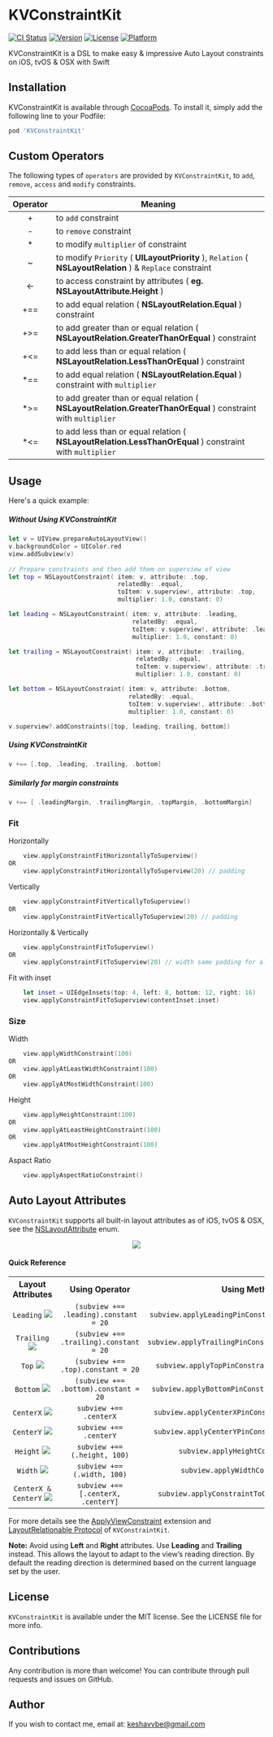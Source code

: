 # KVConstraintKit
[![CI Status](http://img.shields.io/travis/keshavvishwkarma/KVConstraintKit.svg?style=flat)](https://travis-ci.org/keshavvishwkarma/KVConstraintKit)
[![Version](https://img.shields.io/cocoapods/v/KVConstraintKit.svg?style=flat)](http://cocoapods.org/pods/KVConstraintKit)
[![License](https://img.shields.io/cocoapods/l/KVConstraintKit.svg?style=flat)](http://cocoapods.org/pods/KVConstraintKit)
[![Platform](https://img.shields.io/cocoapods/p/KVConstraintKit.svg?style=flat)](http://cocoapods.org/pods/KVConstraintKit)

KVConstraintKit is a DSL to make easy & impressive Auto Layout constraints on iOS, tvOS & OSX with Swift

## Installation

KVConstraintKit is available through [CocoaPods](http://cocoapods.org). To install
it, simply add the following line to your Podfile:

```ruby
pod 'KVConstraintKit'
```

## Custom Operators
The following types of `operators` are provided by `KVConstraintKit`, to `add`, `remove`, `access` and `modify` constraints.

| Operator | Meaning |
| :--------: |-------|
|  +  | to `add` constraint |
|  -  | to `remove` constraint |
|  *  | to modify `multiplier` of constraint |
|  ~  | to modify `Priority` ( **UILayoutPriority** ), `Relation` ( **NSLayoutRelation** ) & `Replace` constraint|
| <-  | to access constraint by attributes ( **eg. NSLayoutAttribute.Height** ) |
| +== | to add equal relation ( **NSLayoutRelation.Equal** ) constraint |
| +>= | to add greater than or equal relation ( **NSLayoutRelation.GreaterThanOrEqual** ) constraint |
| +<= | to add less than or equal relation ( **NSLayoutRelation.LessThanOrEqual** ) constraint |
| *== | to add equal relation ( **NSLayoutRelation.Equal** ) constraint with `multiplier` |
| *>= | to add greater than or equal relation ( **NSLayoutRelation.GreaterThanOrEqual** ) constraint with `multiplier` |
| *<= | to add less than or equal relation ( **NSLayoutRelation.LessThanOrEqual** ) constraint with `multiplier` |


## Usage

Here's a quick example:
##### Without Using KVConstraintKit
```swift
let v = UIView.prepareAutoLayoutView()
v.backgroundColor = UIColor.red
view.addSubview(v)
    
// Prepare constraints and then add them on superview of view
let top = NSLayoutConstraint( item: v, attribute: .top,
	                          relatedBy: .equal,
	                          toItem: v.superview!, attribute: .top,
	                          multiplier: 1.0, constant: 0)

let leading = NSLayoutConstraint( item: v, attribute: .leading,
	                              relatedBy: .equal,
	                              toItem: v.superview!, attribute: .leading,
	                              multiplier: 1.0, constant: 0)

let trailing = NSLayoutConstraint( item: v, attribute: .trailing,
	                               relatedBy: .equal,
	                               toItem: v.superview!, attribute: .trailing,
	                               multiplier: 1.0, constant: 0)

let bottom = NSLayoutConstraint( item: v, attribute: .bottom,
	                             relatedBy: .equal,
	                             toItem: v.superview!, attribute: .bottom,
	                             multiplier: 1.0, constant: 0)

v.superview?.addConstraints([top, leading, trailing, bottom])
```

##### Using KVConstraintKit
```swift
v +== [.top, .leading, .trailing, .bottom]
```
##### Similarly for margin constraints
```swift
v +== [ .leadingMargin, .trailingMargin, .topMargin, .bottomMargin]
```

### Fit
Horizontally

```swift
	view.applyConstraintFitHorizontallyToSuperview()
OR
	view.applyConstraintFitHorizontallyToSuperview(20) // padding
```
Vertically

```swift
	view.applyConstraintFitVerticallyToSuperview()
OR
	view.applyConstraintFitVerticallyToSuperview(20) // padding
```
Horizontally & Vertically

```swift
	view.applyConstraintFitToSuperview()
OR
	view.applyConstraintFitToSuperview(20) // width same padding for all edge
```

Fit with inset

```swift
	let inset = UIEdgeInsets(top: 4, left: 8, bottom: 12, right: 16)    
	view.applyConstraintFitToSuperview(contentInset:inset)
```
### Size

Width

```swift
	view.applyWidthConstraint(100)
OR
	view.applyAtLeastWidthConstraint(100)
OR
	view.applyAtMostWidthConstraint(100)
```

Height

```swift
	view.applyHeightConstraint(100)
OR
	view.applyAtLeastHeightConstraint(100)
OR
	view.applyAtMostHeightConstraint(100)
```

Aspact Ratio

```swift
	view.applyAspectRatioConstraint()
```
## Auto Layout Attributes
`KVConstraintKit` supports all built-in layout attributes as of iOS, tvOS & OSX, see the [NSLayoutAttribute](https://developer.apple.com/reference/uikit/nslayoutattribute) enum.
<p align="center"> <img src="./Assets/ios&tvos_icon.png" /> </p>

#### Quick Reference

<table style="width:100%">
<tr style="text-align: center"> 
<!--    <th width="20%" > Layout Attributes width Sketch </th> --> 
<th width="20%" align=center valign=middle> Layout Attributes </th>
<th width="40%" align=center valign=middle> Using Operator    </th>
<th width="40%" align=center valign=middle> Using Method      </th>
</tr>

<tr style="text-align: center">
<td width="20%" align=center valign=middle> <code>Leading</code> <img src="./Assets/leading_pin.png"/> </td>
<td width="40%" align=center valign=middle> <code>(subview +== .leading).constant = 20</code> </td>
<td width="40%" align=center valign=middle> <code>subview.applyLeadingPinConstraintToSuperview(20)</code> </td>
</tr>

<tr style="text-align: center">
<td width="20%" align=center valign=middle> <code>Trailing</code> <img src="./Assets/trailing_pin.png"/> </td>
<td width="40%" align=center valign=middle> <code>(subview +== .trailing).constant = 20</code> </td>
<td width="40%" align=center valign=middle> <code>subview.applyTrailingPinConstraintToSuperview(20)</code> </td>
</tr>

<tr style="text-align: center">
<td width="20%" align=center valign=middle> <code>Top</code> <img src="./Assets/top_pin.png"/> </td>
<td width="40%" align=center valign=middle> <code>(subview +== .top).constant = 20</code> </td>
<td width="40%" align=center valign=middle> <code>subview.applyTopPinConstraintToSuperview(20) </code> </td>
</tr>

<tr style="text-align: center">
<td width="20%" align=center valign=middle> <code>Bottom</code> <img src="./Assets/bottom_pin.png"/> </td>
<td width="40%" align=center valign=middle> <code>(subview +== .bottom).constant = 20</code> </td>
<td width="40%" align=center valign=middle> <code>subview.applyBottomPinConstraintToSuperview(20)</code> </td>
</tr>

<tr style="text-align: center">
<td width="20%" align=center valign=middle> <code>CenterX</code> <img src="./Assets/center_x.png"/> </td>
<td width="40%" align=center valign=middle> <code>subview +== .centerX</code> </td>
<td width="40%" align=center valign=middle> <code>subview.applyCenterXPinConstraintToSuperview()</code> </td>
</tr>

<tr style="text-align: center">
<td width="20%" align=center valign=middle> <code>CenterY</code> <img src="./Assets/center_y.png"/> </td>
<td width="40%" align=center valign=middle> <code>subview +== .centerY</code> </td>
<td width="40%" align=center valign=middle> <code>subview.applyCenterYPinConstraintToSuperview()</code> </td>
</tr>

<tr style="text-align: center">
<td width="20%" align=center valign=middle> <code>Height</code> <img src="./Assets/height.png"/> </td>
<td width="40%" align=center valign=middle> <code>subview +== (.height, 100)</code> </td>
<td width="40%" align=center valign=middle> <code>subview.applyHeightConstraint(100)</code> </td>
</tr>

<tr style="text-align: center">
<td width="20%" align=center valign=middle> <code>Width</code> <img src="./Assets/width.png"/> </td>
<td width="40%" align=center valign=middle> <code>subview +== (.width, 100)</code> </td>
<td width="40%" align=center valign=middle> <code>subview.applyWidthConstraint(100)</code> </td>
</tr>

<tr style="text-align: center">
<td width="20%" align=center valign=middle> <code>CenterX & CenterY</code> <img src="./Assets/center_xy.png"/> </td>
<td width="40%" align=center valign=middle> <code>subview +== [.centerX, .centerY]</code> </td>
<td width="40%" align=center valign=middle> <code>subview.applyConstraintToCenterInSuperview()</code> </td>
</tr>

</table>

For more details see the [ApplyViewConstraint](./KVConstraintKit/ApplyViewConstraint.swift) extension and [LayoutRelationable Protocol](./KVConstraintKit/KVConstraintKitProtocol.swift) of `KVConstraintKit`.

**Note:** Avoid using **Left** and **Right** attributes. Use **Leading** and **Trailing** instead. This allows the layout to adapt to the view’s reading direction. By default the reading direction is determined based on the current language set by the user.

## License

`KVConstraintKit` is available under the MIT license. See the LICENSE file for more info.

## Contributions

Any contribution is more than welcome! You can contribute through pull requests and issues on GitHub.

## Author

If you wish to contact me, email at: keshavvbe@gmail.com
